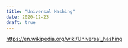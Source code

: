 ```yaml
---
title: "Universal Hashing"
date: 2020-12-23
draft: true
---
```

https://en.wikipedia.org/wiki/Universal_hashing

